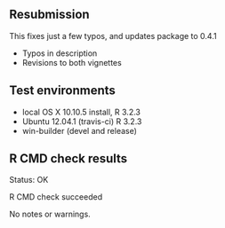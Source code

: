 ## Resubmission

This fixes just a few typos, and updates package to 0.4.1

- Typos in description
- Revisions to both vignettes

## Test environments

* local OS X 10.10.5 install, R 3.2.3
* Ubuntu 12.04.1 (travis-ci) R 3.2.3
* win-builder (devel and release)

## R CMD check results

Status: OK

R CMD check succeeded

No notes or warnings.
